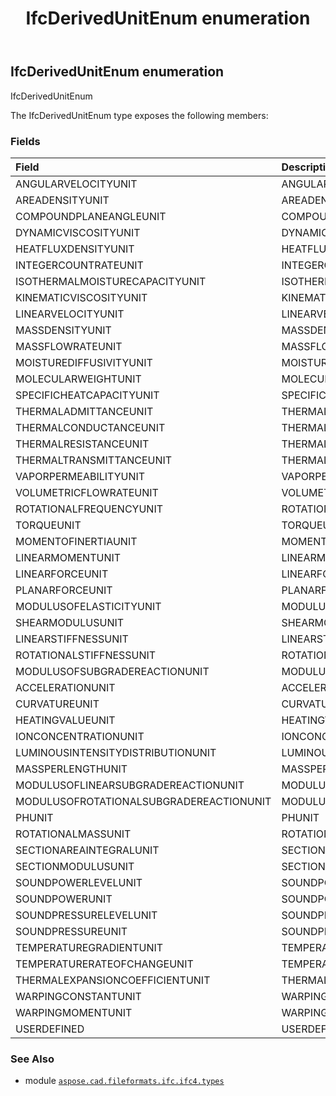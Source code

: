 ﻿---
title: IfcDerivedUnitEnum enumeration
second_title: Aspose.CAD for Python via .NET API References
description: 
type: docs
weight: 2440
url: /aspose.cad.fileformats.ifc.ifc4.types/ifcderivedunitenum/
is_root: false
---

## IfcDerivedUnitEnum enumeration

IfcDerivedUnitEnum



The IfcDerivedUnitEnum type exposes the following members:

### Fields
| Field | Description |
| :- | :- |
| ANGULARVELOCITYUNIT | ANGULARVELOCITYUNIT |
| AREADENSITYUNIT | AREADENSITYUNIT |
| COMPOUNDPLANEANGLEUNIT | COMPOUNDPLANEANGLEUNIT |
| DYNAMICVISCOSITYUNIT | DYNAMICVISCOSITYUNIT |
| HEATFLUXDENSITYUNIT | HEATFLUXDENSITYUNIT |
| INTEGERCOUNTRATEUNIT | INTEGERCOUNTRATEUNIT |
| ISOTHERMALMOISTURECAPACITYUNIT | ISOTHERMALMOISTURECAPACITYUNIT |
| KINEMATICVISCOSITYUNIT | KINEMATICVISCOSITYUNIT |
| LINEARVELOCITYUNIT | LINEARVELOCITYUNIT |
| MASSDENSITYUNIT | MASSDENSITYUNIT |
| MASSFLOWRATEUNIT | MASSFLOWRATEUNIT |
| MOISTUREDIFFUSIVITYUNIT | MOISTUREDIFFUSIVITYUNIT |
| MOLECULARWEIGHTUNIT | MOLECULARWEIGHTUNIT |
| SPECIFICHEATCAPACITYUNIT | SPECIFICHEATCAPACITYUNIT |
| THERMALADMITTANCEUNIT | THERMALADMITTANCEUNIT |
| THERMALCONDUCTANCEUNIT | THERMALCONDUCTANCEUNIT |
| THERMALRESISTANCEUNIT | THERMALRESISTANCEUNIT |
| THERMALTRANSMITTANCEUNIT | THERMALTRANSMITTANCEUNIT |
| VAPORPERMEABILITYUNIT | VAPORPERMEABILITYUNIT |
| VOLUMETRICFLOWRATEUNIT | VOLUMETRICFLOWRATEUNIT |
| ROTATIONALFREQUENCYUNIT | ROTATIONALFREQUENCYUNIT |
| TORQUEUNIT | TORQUEUNIT |
| MOMENTOFINERTIAUNIT | MOMENTOFINERTIAUNIT |
| LINEARMOMENTUNIT | LINEARMOMENTUNIT |
| LINEARFORCEUNIT | LINEARFORCEUNIT |
| PLANARFORCEUNIT | PLANARFORCEUNIT |
| MODULUSOFELASTICITYUNIT | MODULUSOFELASTICITYUNIT |
| SHEARMODULUSUNIT | SHEARMODULUSUNIT |
| LINEARSTIFFNESSUNIT | LINEARSTIFFNESSUNIT |
| ROTATIONALSTIFFNESSUNIT | ROTATIONALSTIFFNESSUNIT |
| MODULUSOFSUBGRADEREACTIONUNIT | MODULUSOFSUBGRADEREACTIONUNIT |
| ACCELERATIONUNIT | ACCELERATIONUNIT |
| CURVATUREUNIT | CURVATUREUNIT |
| HEATINGVALUEUNIT | HEATINGVALUEUNIT |
| IONCONCENTRATIONUNIT | IONCONCENTRATIONUNIT |
| LUMINOUSINTENSITYDISTRIBUTIONUNIT | LUMINOUSINTENSITYDISTRIBUTIONUNIT |
| MASSPERLENGTHUNIT | MASSPERLENGTHUNIT |
| MODULUSOFLINEARSUBGRADEREACTIONUNIT | MODULUSOFLINEARSUBGRADEREACTIONUNIT |
| MODULUSOFROTATIONALSUBGRADEREACTIONUNIT | MODULUSOFROTATIONALSUBGRADEREACTIONUNIT |
| PHUNIT | PHUNIT |
| ROTATIONALMASSUNIT | ROTATIONALMASSUNIT |
| SECTIONAREAINTEGRALUNIT | SECTIONAREAINTEGRALUNIT |
| SECTIONMODULUSUNIT | SECTIONMODULUSUNIT |
| SOUNDPOWERLEVELUNIT | SOUNDPOWERLEVELUNIT |
| SOUNDPOWERUNIT | SOUNDPOWERUNIT |
| SOUNDPRESSURELEVELUNIT | SOUNDPRESSURELEVELUNIT |
| SOUNDPRESSUREUNIT | SOUNDPRESSUREUNIT |
| TEMPERATUREGRADIENTUNIT | TEMPERATUREGRADIENTUNIT |
| TEMPERATURERATEOFCHANGEUNIT | TEMPERATURERATEOFCHANGEUNIT |
| THERMALEXPANSIONCOEFFICIENTUNIT | THERMALEXPANSIONCOEFFICIENTUNIT |
| WARPINGCONSTANTUNIT | WARPINGCONSTANTUNIT |
| WARPINGMOMENTUNIT | WARPINGMOMENTUNIT |
| USERDEFINED | USERDEFINED |



### See Also
* module [`aspose.cad.fileformats.ifc.ifc4.types`](..)
